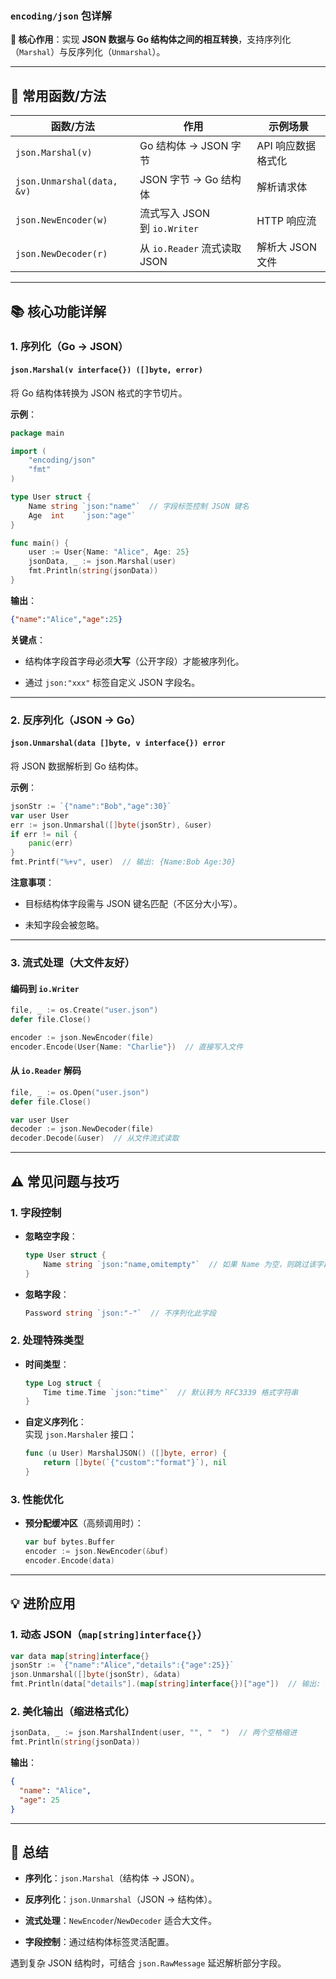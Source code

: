 ### **`encoding/json` 包详解**

**📌 核心作用**：实现 **JSON 数据与 Go 结构体之间的相互转换**，支持序列化（`Marshal`）与反序列化（`Unmarshal`）。

---

## **🔧 常用函数/方法**

|函数/方法|作用|示例场景|
|---|---|---|
|`json.Marshal(v)`|Go 结构体 → JSON 字节|API 响应数据格式化|
|`json.Unmarshal(data, &v)`|JSON 字节 → Go 结构体|解析请求体|
|`json.NewEncoder(w)`|流式写入 JSON 到 `io.Writer`|HTTP 响应流|
|`json.NewDecoder(r)`|从 `io.Reader` 流式读取 JSON|解析大 JSON 文件|

---

## **📚 核心功能详解**

### **1. 序列化（Go → JSON）**

#### **`json.Marshal(v interface{}) ([]byte, error)`**

将 Go 结构体转换为 JSON 格式的字节切片。

**示例**：
```go
package main

import (
	"encoding/json"
	"fmt"
)

type User struct {
	Name string `json:"name"`  // 字段标签控制 JSON 键名
	Age  int    `json:"age"`
}

func main() {
	user := User{Name: "Alice", Age: 25}
	jsonData, _ := json.Marshal(user)
	fmt.Println(string(jsonData))
}
```
**输出**：
```json
{"name":"Alice","age":25}
```
**关键点**：

- 结构体字段首字母必须**大写**（公开字段）才能被序列化。
    
- 通过 `json:"xxx"` 标签自定义 JSON 字段名。

---

### **2. 反序列化（JSON → Go）**

#### **`json.Unmarshal(data []byte, v interface{}) error`**

将 JSON 数据解析到 Go 结构体。

**示例**：
```go
jsonStr := `{"name":"Bob","age":30}`
var user User
err := json.Unmarshal([]byte(jsonStr), &user)
if err != nil {
    panic(err)
}
fmt.Printf("%+v", user)  // 输出: {Name:Bob Age:30}
```
**注意事项**：

- 目标结构体字段需与 JSON 键名匹配（不区分大小写）。
    
- 未知字段会被忽略。
    

---

### **3. 流式处理（大文件友好）**

#### **编码到 `io.Writer`**
```go
file, _ := os.Create("user.json")
defer file.Close()

encoder := json.NewEncoder(file)
encoder.Encode(User{Name: "Charlie"})  // 直接写入文件
```
#### **从 `io.Reader` 解码**
```go
file, _ := os.Open("user.json")
defer file.Close()

var user User
decoder := json.NewDecoder(file)
decoder.Decode(&user)  // 从文件流式读取
```
---

## **⚠️ 常见问题与技巧**

### **1. 字段控制**

- **忽略空字段**：
    
    ```go
    type User struct {
        Name string `json:"name,omitempty"`  // 如果 Name 为空，则跳过该字段
    }
    ```
- **忽略字段**：
    
    ```go
    Password string `json:"-"`  // 不序列化此字段
    ```

### **2. 处理特殊类型**

- **时间类型**：
    
    ```go
    type Log struct {
        Time time.Time `json:"time"`  // 默认转为 RFC3339 格式字符串
    }
    ```
- **自定义序列化**：  
    实现 `json.Marshaler` 接口：
    
    ```go
    func (u User) MarshalJSON() ([]byte, error) {
        return []byte(`{"custom":"format"}`), nil
    }
    ```

### **3. 性能优化**

- **预分配缓冲区**（高频调用时）：
    
    ```go
    var buf bytes.Buffer
    encoder := json.NewEncoder(&buf)
    encoder.Encode(data)
    ```

---

## **💡 进阶应用**

### **1. 动态 JSON（`map[string]interface{}`）**
```go
var data map[string]interface{}
jsonStr := `{"name":"Alice","details":{"age":25}}`
json.Unmarshal([]byte(jsonStr), &data)
fmt.Println(data["details"].(map[string]interface{})["age"])  // 输出: 25
```
### **2. 美化输出（缩进格式化）**
```go
jsonData, _ := json.MarshalIndent(user, "", "  ")  // 两个空格缩进
fmt.Println(string(jsonData))
```
**输出**：
```json
{
  "name": "Alice",
  "age": 25
}
```
---

## **📌 总结**

- **序列化**：`json.Marshal`（结构体 → JSON）。
    
- **反序列化**：`json.Unmarshal`（JSON → 结构体）。
    
- **流式处理**：`NewEncoder`/`NewDecoder` 适合大文件。
    
- **字段控制**：通过结构体标签灵活配置。
    

遇到复杂 JSON 结构时，可结合 `json.RawMessage` 延迟解析部分字段。